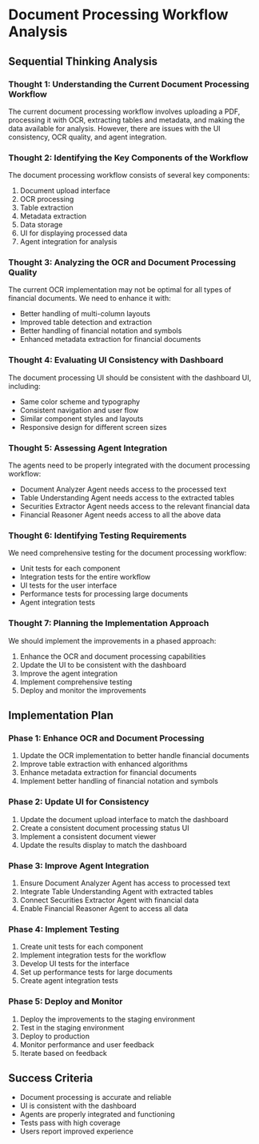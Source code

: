 # Document Processing Workflow Analysis

## Sequential Thinking Analysis

### Thought 1: Understanding the Current Document Processing Workflow
The current document processing workflow involves uploading a PDF, processing it with OCR, extracting tables and metadata, and making the data available for analysis. However, there are issues with the UI consistency, OCR quality, and agent integration.

### Thought 2: Identifying the Key Components of the Workflow
The document processing workflow consists of several key components:
1. Document upload interface
2. OCR processing
3. Table extraction
4. Metadata extraction
5. Data storage
6. UI for displaying processed data
7. Agent integration for analysis

### Thought 3: Analyzing the OCR and Document Processing Quality
The current OCR implementation may not be optimal for all types of financial documents. We need to enhance it with:
- Better handling of multi-column layouts
- Improved table detection and extraction
- Better handling of financial notation and symbols
- Enhanced metadata extraction for financial documents

### Thought 4: Evaluating UI Consistency with Dashboard
The document processing UI should be consistent with the dashboard UI, including:
- Same color scheme and typography
- Consistent navigation and user flow
- Similar component styles and layouts
- Responsive design for different screen sizes

### Thought 5: Assessing Agent Integration
The agents need to be properly integrated with the document processing workflow:
- Document Analyzer Agent needs access to the processed text
- Table Understanding Agent needs access to the extracted tables
- Securities Extractor Agent needs access to the relevant financial data
- Financial Reasoner Agent needs access to all the above data

### Thought 6: Identifying Testing Requirements
We need comprehensive testing for the document processing workflow:
- Unit tests for each component
- Integration tests for the entire workflow
- UI tests for the user interface
- Performance tests for processing large documents
- Agent integration tests

### Thought 7: Planning the Implementation Approach
We should implement the improvements in a phased approach:
1. Enhance the OCR and document processing capabilities
2. Update the UI to be consistent with the dashboard
3. Improve the agent integration
4. Implement comprehensive testing
5. Deploy and monitor the improvements

## Implementation Plan

### Phase 1: Enhance OCR and Document Processing
1. Update the OCR implementation to better handle financial documents
2. Improve table extraction with enhanced algorithms
3. Enhance metadata extraction for financial documents
4. Implement better handling of financial notation and symbols

### Phase 2: Update UI for Consistency
1. Update the document upload interface to match the dashboard
2. Create a consistent document processing status UI
3. Implement a consistent document viewer
4. Update the results display to match the dashboard

### Phase 3: Improve Agent Integration
1. Ensure Document Analyzer Agent has access to processed text
2. Integrate Table Understanding Agent with extracted tables
3. Connect Securities Extractor Agent with financial data
4. Enable Financial Reasoner Agent to access all data

### Phase 4: Implement Testing
1. Create unit tests for each component
2. Implement integration tests for the workflow
3. Develop UI tests for the interface
4. Set up performance tests for large documents
5. Create agent integration tests

### Phase 5: Deploy and Monitor
1. Deploy the improvements to the staging environment
2. Test in the staging environment
3. Deploy to production
4. Monitor performance and user feedback
5. Iterate based on feedback

## Success Criteria
- Document processing is accurate and reliable
- UI is consistent with the dashboard
- Agents are properly integrated and functioning
- Tests pass with high coverage
- Users report improved experience
